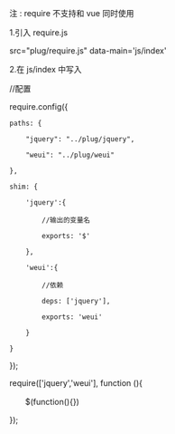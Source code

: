 注 : require 不支持和 vue 同时使用

1.引入 require.js 

src="plug/require.js" data-main='js/index'

2.在 js/index 中写入

//配置

require.config({

   	paths: {
   	
   		"jquery": "../plug/jquery",
   		
   		"weui": "../plug/weui"
   		
   	},
   	
   	shim: {
   	
   		'jquery':{
   		
   			//输出的变量名
   			
   			exports: '$'
   			
   		},
   		
   		'weui':{
   		
   			//依赖
   			
   			deps: ['jquery'], 
   			
   			exports: 'weui'
   			
   		}
   		
  	}
  	
});

require(['jquery','weui'], function (){

　　$(function(){})

});